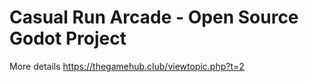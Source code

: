 # Casual Run Arcade - Open Source Godot Project
More details https://thegamehub.club/viewtopic.php?t=2
